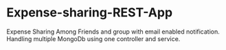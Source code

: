 # Expense-sharing-REST-App
Expense Sharing Among Friends and group with email enabled notification.
Handling multiple MongoDb using one controller and service.
